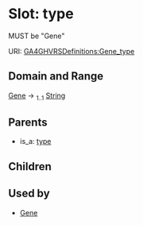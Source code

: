 
# Slot: type


MUST be "Gene"

URI: [GA4GHVRSDefinitions:Gene_type](GA4GHVRSDefinitionsGene_type)


## Domain and Range

[Gene](Gene.md) &#8594;  <sub>1..1</sub> [String](types/String.md)

## Parents

 *  is_a: [type](type.md)

## Children


## Used by

 * [Gene](Gene.md)
